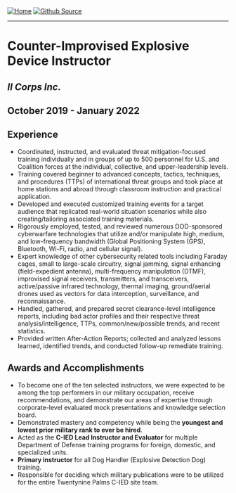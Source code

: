 <div style="display: inline-block;">
  <a href="https://breachopen.github.io/Chas-Riley/">
    <img src="https://img.shields.io/badge/Home-3ba0e6" alt="Home">
  </a>
</div>

<div style="display: inline-block;">
  <a href="https://github.com/BreachOpen/Chas-Riley/" target="_blank">
    <img src="https://img.shields.io/badge/Github_Source-3ba0e6" alt="Github Source">
  </a>
</div>

---

# Counter-Improvised Explosive Device Instructor<br />
## *II Corps Inc.* <br />
## October 2019 - January 2022

## Experience
-	Coordinated, instructed, and evaluated threat mitigation-focused training individually and in groups of up to 500 personnel for U.S. and Coalition forces at the individual, collective, and upper-leadership levels.
-	Training covered beginner to advanced concepts, tactics, techniques, and procedures (TTPs) of international threat groups and took place at home stations and abroad through classroom instruction and practical application.
-	Developed and executed customized training events for a target audience that replicated real-world situation scenarios while also creating/tailoring associated training materials.
-	Rigorously employed, tested, and reviewed numerous DOD-sponsored cyberwarfare technologies that utilize and/or manipulate high, medium, and low-frequency bandwidth (Global Positioning System (GPS), Bluetooth, Wi-Fi, radio, and cellular signal).
-	Expert knowledge of other cybersecurity related tools including Faraday cages, small to large-scale circuitry, signal jamming, signal enhancing (field-expedient antenna), multi-frequency manipulation (DTMF), improvised signal receivers, transmitters, and transceivers, active/passive infrared technology, thermal imaging, ground/aerial drones used as vectors for data interception, surveillance, and reconnaissance.
-	Handled, gathered, and prepared secret clearance-level intelligence reports, including bad actor profiles and their respective threat analysis/intelligence, TTPs, common/new/possible trends, and recent statistics.
-	Provided written After-Action Reports; collected and analyzed lessons learned, identified trends, and conducted follow-up remediate training.

## Awards and Accomplishments
-	To become one of the ten selected instructors, we were expected to be among the top performers in our military occupation, receive recommendations, and  demonstrate our areas of expertise through corporate-level evaluated mock presentations and knowledge selection board.
- Demonstrated mastery and competency while being the **youngest and lowest prior military rank to ever be hired**.
- Acted as the **C-IED Lead Instructor and Evaluator** for multiple Department of Defense training programs for foreign, domestic, and specialized units.
-	**Primary instructor** for all Dog Handler (Explosive Detection Dog) training.
-	Responsible for deciding which military publications were to be utilized for the entire Twentynine Palms C-IED site team.
